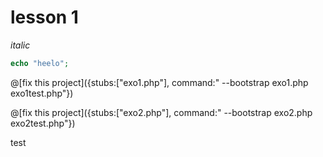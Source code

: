 # lesson 1

*italic*

```php
echo "heelo";
```

@[fix this project]({stubs:["exo1.php"], command:" --bootstrap exo1.php exo1test.php"})


@[fix this project]({stubs:["exo2.php"], command:" --bootstrap exo2.php exo2test.php"})

test